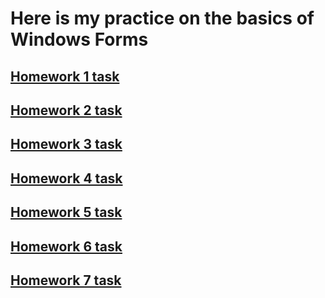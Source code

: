 # Here is my practice on the basics of Windows Forms
## [Homework 1 task](https://github.com/STEP-IT-Academy/Windows_Forms_Basics/blob/HW_1/WinForms_HW_1.pdf)
## [Homework 2 task](https://github.com/STEP-IT-Academy/Windows_Forms_Basics/blob/HW_2/WinForms_HW_2.pdf)
## [Homework 3 task](https://github.com/STEP-IT-Academy/Windows_Forms_Basics/blob/HW_3/WinForms_HW_3.pdf)
## [Homework 4 task](https://github.com/STEP-IT-Academy/Windows_Forms_Basics/blob/HW_4/WinForms_HW_4.pdf)
## [Homework 5 task](https://github.com/STEP-IT-Academy/Windows_Forms_Basics/blob/HW_5/WinForms_HW_5.pdf)
## [Homework 6 task](https://github.com/STEP-IT-Academy/Windows_Forms_Basics/blob/HW_6/WinForms_HW_6.pdf)
## [Homework 7 task](https://github.com/STEP-IT-Academy/Windows_Forms_Basics/blob/HW_7/WinForms_HW_7.pdf)
